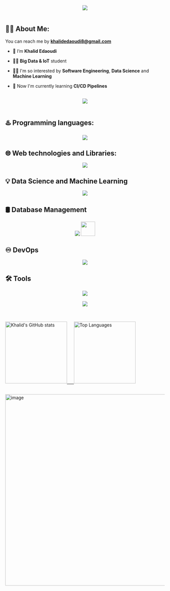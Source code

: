 
<div align="center">
    <img src="https://readme-typing-svg.herokuapp.com/?font=Righteous&size=50&center=true&vCenter=true&width=700&height=70&duration=5000&lines=Hi+There+Welcome+!+👋;+I'm+Khalid+Edaoudi+😎;Enjoy+Learning!" />
</div>

<br>

## 🙋‍♂️ About Me:

 You can reach me by **khalidedaoudi8@gmail.com**

- 🔭 I’m **Khalid Edaoudi**

- 👨‍🎓 **Big Data & IoT** student

- 👨‍💻 I'm so interested by **Software Engineering**, **Data Science** and **Machine Learning**

- 📙 Now I'm currently learning **CI/CD Pipelines**


<br>
<div align="center">
    <img src="https://user-images.githubusercontent.com/73097560/115834477-dbab4500-a447-11eb-908a-139a6edaec5c.gif" />
</div>
<br>

## ♨️ Programming languages:
<div align="center">
    <img src="https://skillicons.dev/icons?i=c,cpp,java,javascript,typescript,python" />
</div>

## 🌐 Web technologies and Libraries:
<div align="center">
    <img src="https://skillicons.dev/icons?i=html,css,react,threejs,tailwind,materialui,redux,spring,next,flask,express,graphql" />
</div>

## 💡 Data Science and Machine Learning
<div align="center">
    <img src="https://skillicons.dev/icons?i=sklearn,tensorflow,pytorch"/>    
</div>

## 🛢️ Database Management
<div align="center">
    <img src="https://skillicons.dev/icons?i=mysql,firebase,mongodb,postgres,redis" />
    <img src="https://www.vectorlogo.zone/logos/oracle/oracle-icon.svg" width="45px" height="45px"/>
    
</div>

## ♾️​ DevOps
<div align="center">
    <img src="https://skillicons.dev/icons?i=git,github,jenkins,docker,kubernetes" /><br>
</div>

## 🛠️ Tools
<div align="center">
    <img src="https://skillicons.dev/icons?i=npm,nodejs,maven,yarn,latex,figma,vscode,anaconda,eclipse,idea,pycharm,postman,vite,vercel" /><br>
</div>

<br>
<div align="center">
    <img src="https://user-images.githubusercontent.com/73097560/115834477-dbab4500-a447-11eb-908a-139a6edaec5c.gif" />
</div>
<br>
<br>

<p>
  <a href="https://github.com/khalid21456">
    <img src="https://github-readme-stats.vercel.app/api?username=khalid21456&show_icons=true&theme=radical" alt="Khalid's GitHub stats" height="195">
    &emsp;
    <img src="https://github-readme-stats.vercel.app/api/top-langs/?username=khalid21456&layout=compact&theme=radical" alt="Top Languages" height="195">
  </a>
</p>
<br/>

<img width="845" height="603" alt="image" src="https://github.com/user-attachments/assets/f1dabffc-dbc0-4523-b775-c57d23fc4413" />


